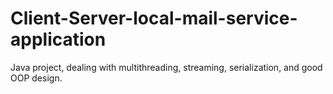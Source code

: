 # Client-Server-local-mail-service-application
Java project, dealing with multithreading, streaming, serialization, and good OOP design.

